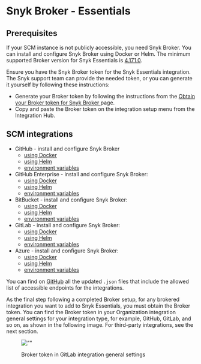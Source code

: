 # Snyk Broker - Essentials

## Prerequisites

If your SCM instance is not publicly accessible, you need Snyk Broker. You can install and configure Snyk Broker using Docker or Helm. The minimum supported Broker version for Snyk Essentials is [4.171.0](https://github.com/snyk/broker/releases/tag/v4.171.0).

Ensure you have the Snyk Broker token for the Snyk Essentials integration. The Snyk support team can provide the needed token, or you can generate it yourself by following these instructions:

* Generate your Broker token by following the instructions from the [Obtain your Broker token for Snyk Broker ](snyk-broker-code-agent/install-snyk-broker-code-agent-using-docker/obtain-the-required-tokens-for-setup.md#obtain-your-broker-token-from-the-web-ui)page.&#x20;
* Copy and paste the Broker token on the integration setup menu from the Integration Hub.

## SCM integrations

* GitHub - install and configure Snyk Broker&#x20;
  * [using Docker](install-and-configure-snyk-broker/github-prerequisites-and-steps-to-install-and-configure-broker/github-install-and-configure-using-docker.md#docker-run-command-to-set-up-a-broker-client-for-github)
  * [using Helm](install-and-configure-snyk-broker/github-prerequisites-and-steps-to-install-and-configure-broker/github-install-and-configure-using-helm.md)
  * [environment variables](install-and-configure-snyk-broker/github-prerequisites-and-steps-to-install-and-configure-broker/github-environment-variables-for-snyk-broker.md)
* GitHub Enterprise - install and configure Snyk Broker:
  * [using Docker](install-and-configure-snyk-broker/github-enterprise-prerequisites-and-steps-to-install-and-configure-broker/github-enterprise-install-and-configure-using-docker.md#docker-run-command-to-set-up-a-broker-client-for-github-enterprise)
  * [using Helm](install-and-configure-snyk-broker/github-enterprise-prerequisites-and-steps-to-install-and-configure-broker/github-enterprise-install-and-configure-using-helm.md)
  * [environment variables](install-and-configure-snyk-broker/github-enterprise-prerequisites-and-steps-to-install-and-configure-broker/github-enterprise-environment-variables-for-snyk-broker.md)
* BitBucket - install and configure Snyk Broker:
  * [using Docker](install-and-configure-snyk-broker/bitbucket-server-data-center-prerequisites-and-steps-to-install-and-configure-broker/data-center.md#docker-run-command-to-set-up-a-broker-client-for-bitbucket)
  * [using Helm](install-and-configure-snyk-broker/bitbucket-server-data-center-prerequisites-and-steps-to-install-and-configure-broker/bitbucket-server-data-center-install-and-configure-using-helm.md)
  * [environment variables](install-and-configure-snyk-broker/bitbucket-server-data-center-prerequisites-and-steps-to-install-and-configure-broker/bitbucket-server-data-center-environment-variables-for-snyk-broker-basic-auth.md)
* GitLab - install and configure Snyk Broker:
  * [using Docker](install-and-configure-snyk-broker/gitlab-prerequisites-and-steps-to-install-and-configure-broker/setup-broker-with-gitlab.md#docker-run-command-to-set-up-a-broker-client-for-gitlab)
  * [using Helm](install-and-configure-snyk-broker/gitlab-prerequisites-and-steps-to-install-and-configure-broker/gitlab-install-and-configure-using-helm.md)
  * [environment variables](install-and-configure-snyk-broker/gitlab-prerequisites-and-steps-to-install-and-configure-broker/gitlab-environment-variables-for-snyk-broker.md)
* Azure - install and configure Snyk Broker:
  * [using Docker](install-and-configure-snyk-broker/azure-repos-prerequisites-and-steps-to-install-and-configure-broker/setup-broker-with-azure-repos.md#docker-run-command-to-set-up-a-broker-client-for-azure-repos)
  * [using Helm](install-and-configure-snyk-broker/azure-repos-prerequisites-and-steps-to-install-and-configure-broker/azure-repos-install-and-configure-and-configure-using-helm.md)
  * [environment variables](install-and-configure-snyk-broker/azure-repos-prerequisites-and-steps-to-install-and-configure-broker/azure-repos-environment-variables-for-snyk-broker.md)

You can find on [GitHub](https://github.com/snyk/broker/tree/565242baf003f06f445489dd96cc68c8386ede38/defaultFilters/apprisk) all the updated `.json` files that include the allowed list of accessible endpoints for the integrations.

As the final step following a completed Broker setup, for any brokered integration you want to add to Snyk Essentials, you must obtain the Broker token. You can find the Broker token in your Organization integration general settings for your integration type, for example, GitHub, GitLab, and so on, as shown in the following image. For third-party integrations, see the next section.

<figure><img src="../../.gitbook/assets/Screenshot 2024-11-01 at 1.05.55 PM.png" alt="&#x22;&#x22;"><figcaption><p>Broker token in GitLab integration general settings</p></figcaption></figure>



